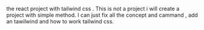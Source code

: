the react project with tailwind css .
This is not a project i will create a project with simple method.
I can just fix all the concept and cammand , add  an tawilwind  and how to work tailwind css.
